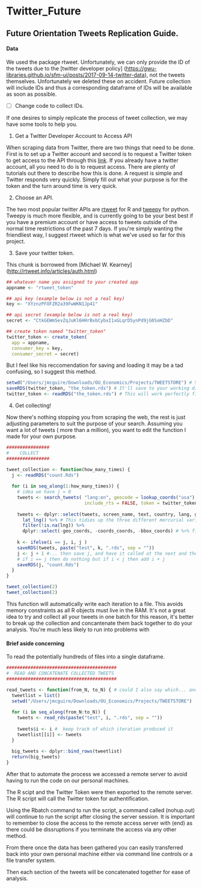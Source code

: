 # Twitter_Future
## Future Orientation Tweets Replication Guide.

#### Data

We used the package rtweet. Unfortunately, we can only provide the ID of the tweets due to the [twitter developer policy] (https://gwu-libraries.github.io/sfm-ui/posts/2017-09-14-twitter-data), not the tweets themselves. Unfortunately we deleted these on accident. Future collection will include IDs and thus a corresponding dataframe of IDs will be available as soon as possible. 

- [ ] Change code to collect IDs. 

If one desires to simply replicate the process of tweet collection, we may have some tools to help you. 

1. Get a Twitter Developer Account to Access API

When scraping data from Twitter, there are two things that need to be done. First is to set up a Twitter account and second is to request a Twitter token to get access to the API through this [link](https://developer.twitter.com/en/docs/basics/authentication/guides/access-tokens). If you already have a twitter account, all you need to do is to request access. There are plenty of tutorials out there to describe how this is done. A request is simple and Twitter responds very quickly. Simply fill out what your purpose is for the token and the turn around time is very quick. 

2. Choose an API. 

The two most popular twitter APIs are [rtweet](http://rtweet.info) for R and [tweepy](http://www.tweepy.org) for python. Tweepy is much more flexible, and is currently going to be your best best if you have a premium account or have access to tweets outside of the normal time restrictions of the past 7 days. If you're simply wanting the friendliest way, I suggest rtweet which is what we've used so far for this project. 

3. Save your twitter token. 

This chunk is borrowed from [Michael W. Kearney] (http://rtweet.info/articles/auth.html) 
``` R
## whatever name you assigned to your created app
appname <- "rtweet_token"

## api key (example below is not a real key)
key <- "XYznzPFOFZR2a39FwWKN1Jp41"

## api secret (example below is not a real key)
secret <- "CtkGEWmSevZqJuKl6HHrBxbCybxI1xGLqrD5ynPd9jG0SoHZbD"

## create token named "twitter_token"
twitter_token <- create_token(
  app = appname,
  consumer_key = key,
  consumer_secret = secret)
```
But I feel like his reccomendation for saving and loading it may be a tad confusing, so I suggest this method. 

``` R
setwd("/Users/jmcguire/Downloads/OU_Economics/Projects/TWEETSTORE") # Set your working directory
saveRDS(twitter_token, "the_token.rds") # It'll save to your working directory, which if you're in...
twitter_token <- readRDS("the_token.rds") # This will work perfectly fine. 
```
4. Get collecting! 

Now there's nothing stopping you from scraping the web, the rest is just adjusting parameters to suit the purpose of your search. Assuming you want a lot of tweets ( more than a million), you want to edit the function I made for your own purpose.

``` R
################
#    COLLECT
################

tweet_collection <- function(how_many_times) {
  j <- readRDS("count.Rds")
  
  for (i in seq_along(1:how_many_times)) {
    # idea we have j = 0
    tweets <- search_tweets( "lang:en", geocode = lookup_coords("usa"), n = 100, # Number can be edited.  
                             include_rts = FALSE, token = twitter_token, retryonratelimit = TRUE )
    
    tweets <- dplyr::select(tweets, screen_name, text, country, lang, geo_coords, coords_coords, bbox_coords) %>% 
      lat_lng() %>% # This tidies up the three different mercurial variables involving coords into two, just lat and lng.
      filter(!is.na(lng)) %>%
      dplyr::select(-geo_coords, -coords_coords, -bbox_coords) # %>% filter(lang == "en") 
    
    k <- ifelse(i == j, i, j )
    saveRDS(tweets, paste("test", k, ".rds", sep = ""))
    j <- j + 1 #... then save j, and have it called at the next and then for name have it be j + i. 
    # if i == j then do nothing but if i < j then add i + j
    saveRDS(j, "count.Rds")
  }
}

tweet_collection(2)
tweet_collection(2)
```

This function will automatically write each iteration to a file. This avoids memory constraints as all R objects must live in the RAM. It's not a great idea to try and collect all your tweets in one batch for this reason, it's better to break up the collection and concantenate them back together to do your analysis. You're much less likely to run into problems with 

#### Brief aside concerning 


To read the potentially hundreds of files into a single dataframe. 

```r 
#########################################
#  READ AND CONCATENATE COLLECTED TWEETS
#########################################

read_tweets <- function(from_N, to_N) { # could I also say which... and say 2:8. Would that work? 
  tweetlist = list()
  setwd("/Users/jmcguire/Downloads/OU_Economics/Projects/TWEETSTORE")
  
  for (i in seq_along(from_N:to_N)) {
    tweets <- read_rds(paste("test", i, ".rds", sep = ""))
    
    tweets$i <- i #  keep track of which iteration produced it
    tweetlist[[i]] <- tweets
  }
  
  big_tweets <- dplyr::bind_rows(tweetlist)
  return(big_tweets)
}
```

After that to automate the process we accessed a remote server to avoid having to run the code on our personal machines. 

The R scipt and the Twitter Token were then exported to the remote server. The R script will call the Twitter token for authentification. 

Using the Rbatch command to run the script, a command called (nohup.out) will continue to run the script after closing the server session. It is important to remember to close the access to the remote access server with (end) as there could be dissruptions if you terminate the access via any other method. 

From there once the data has been gathered you can easily transferred back into your own personal machine either via command line controls or a file transfer system. 

Then each section of the tweets will be concatenated together for ease of analysis. 








